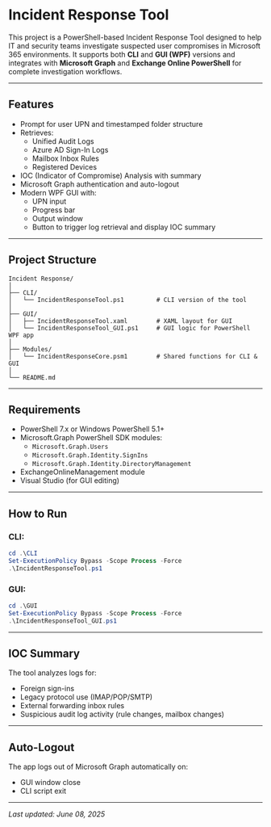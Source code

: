 # Incident Response Tool

This project is a PowerShell-based Incident Response Tool designed to help IT and security teams investigate suspected user compromises in Microsoft 365 environments. It supports both **CLI** and **GUI (WPF)** versions and integrates with **Microsoft Graph** and **Exchange Online PowerShell** for complete investigation workflows.

---

##  Features

- Prompt for user UPN and timestamped folder structure
- Retrieves:
  - Unified Audit Logs
  - Azure AD Sign-In Logs
  - Mailbox Inbox Rules
  - Registered Devices
- IOC (Indicator of Compromise) Analysis with summary
- Microsoft Graph authentication and auto-logout
- Modern WPF GUI with:
  - UPN input
  - Progress bar
  - Output window
  - Button to trigger log retrieval and display IOC summary

---

##  Project Structure

```
Incident Response/
│
├── CLI/
│   └── IncidentResponseTool.ps1         # CLI version of the tool
│
├── GUI/
│   ├── IncidentResponseTool.xaml        # XAML layout for GUI
│   └── IncidentResponseTool_GUI.ps1     # GUI logic for PowerShell WPF app
│
├── Modules/
│   └── IncidentResponseCore.psm1        # Shared functions for CLI & GUI
│
└── README.md
```

---

##  Requirements

- PowerShell 7.x or Windows PowerShell 5.1+
- Microsoft.Graph PowerShell SDK modules:
  - `Microsoft.Graph.Users`
  - `Microsoft.Graph.Identity.SignIns`
  - `Microsoft.Graph.Identity.DirectoryManagement`
- ExchangeOnlineManagement module
- Visual Studio (for GUI editing)

---

##  How to Run

### CLI:
```powershell
cd .\CLI
Set-ExecutionPolicy Bypass -Scope Process -Force
.\IncidentResponseTool.ps1
```

### GUI:
```powershell
cd .\GUI
Set-ExecutionPolicy Bypass -Scope Process -Force
.\IncidentResponseTool_GUI.ps1
```

---

##  IOC Summary

The tool analyzes logs for:
- Foreign sign-ins
- Legacy protocol use (IMAP/POP/SMTP)
- External forwarding inbox rules
- Suspicious audit log activity (rule changes, mailbox changes)

---

##  Auto-Logout

The app logs out of Microsoft Graph automatically on:
- GUI window close
- CLI script exit

---

_Last updated: June 08, 2025_
